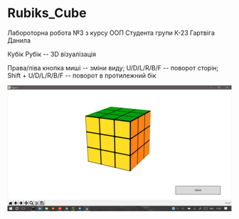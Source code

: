 # Rubiks_Cube
Лабороторна робота №3 з курсу OOП
Студента групи К-23 Гартвіга Данила

Кубік Рубік -- 3D візуалізація

Права/ліва кнопка миші -- зміни виду; U/D/L/R/B/F  -- поворот сторін; Shift + U/D/L/R/B/F -- поворот в протилежний бік

![Иллюстрация к проекту](https://github.com/CyberGodSA/Py_Rubiks_Cube/blob/master/Rubuks_Cube.png)
